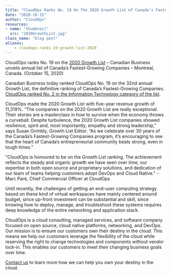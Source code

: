 ```yaml
---
title: "CloudOps Ranks No. 19 On The 2020 Growth List of Canada’s Fastest-Growing Companies"
date: "2020-10-15"
author: "CloudOps"
resources:
- name: "thumbnail"
  src: "2020GrowthList.jpg"
class_name: "blog post"
aliases:
    - cloudops-ranks-19-growth-list-2020
---
```


<p dir="ltr">CloudOps ranks No. 19 on the <a href="https://www.canadianbusiness.com/growth-list-canadas-fastest-growing-companies/?">2020 Growth List</a> – Canadian Business unveils annual list of Canada’s Fastest-Growing Companies – Montreal, Canada. (October 15, 2020) </p>

<p dir="ltr">Canadian Business today ranked CloudOps No. 19 on the 32nd annual Growth List, the definitive ranking of Canada’s Fastest-Growing Companies. <a href="https://www.canadianbusiness.com/lists-and-rankings/meet-canadas-fastest-growing-information-technology-companies-2020-growth-list/">CloudOps ranked No. 2 in the Information Technology category of the list</a>.</p>

<p dir="ltr">CloudOps made the 2020 Growth List with five-year revenue growth of 11,319%. “The companies on the 2020 Growth List are really exceptional. Their stories are a masterclass in how to survive when the economy throws a curveball. Despite turbulence, the 2020 Growth List companies showed resilience, spirit and, most importantly, empathy and strong leadership,” says Susan Grimbly, Growth List Editor. “As we celebrate over 30 years of the Canada’s Fastest-Growing Companies program, it’s encouraging to see that the heart of Canada’s entrepreneurial community beats strong, even in tough times.”</p>

<p dir="ltr">"CloudOps is honoured to be on the Growth List ranking. The achievement reflects the steady and organic growth we have seen over time, our expertise in both open source and proprietary solutions, and dedication of our team of teams helping customers adopt DevOps and Cloud Native." - Marc Paré, Chief Commercial Officer at CloudOps</p>

<p dir="ltr">Until recently, the challenges of getting an end-user computing strategy based on these kind of virtual workspaces have mainly centered around budget, since up-front investment can be substantial and skill, since knowing how to deploy, manage, and troubleshoot these systems requires deep knowledge of the entire networking and application stack.</p>

<p dir="ltr">CloudOps is a cloud consulting, managed services, and software company focused on open source, cloud native platforms, networking, and DevOps. Our mission is to ensure our customers own their destiny in the cloud. This means we help our customers leverage the flexibility of the cloud while reserving the right to change technologies and components without vendor lock-in. This enables our customers to meet their changing business goals over time.</p>

<p dir="ltr"><a href="https://www.cloudops.com/contact-us/">Contact us</a> to learn more how we can help you own your destiny in the cloud.</p>